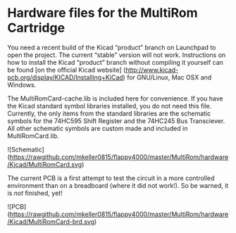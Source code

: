 Hardware files for the MultiRom Cartridge
=========================================

You need a recent build of the Kicad “product” branch on Launchpad to open the
project. The current “stable” version will not work. Instructions on how to
install the Kicad “product” branch without compiling it yourself can be found
[on the official Kicad website]
(http://www.kicad-pcb.org/display/KICAD/Installing+KiCad) for GNU/Linux, Mac
OSX and Windows.

The MultiRomCard-cache.lib is included here for convenience. If you have the
Kicad standard symbol libraries installed, you do not need this
file. Currently, the only items from the standard libraries are the schematic
symbols for the 74HC595 Shift Register and the 74HC245 Bus Transciever. All
other schematic symbols are custom made and included in MultiRomCard.lib.

![Schematic] (https://rawgithub.com/mkeller0815/flappy4000/master/MultiRom/hardware/Kicad/MultiRomCard.svg)

The current PCB is a first attempt to test the circuit in a more controlled
environment than on a breadboard (where it did not work!). So be warned, it is
*not* finished, yet!

![PCB] (https://rawgithub.com/mkeller0815/flappy4000/master/MultiRom/hardware/Kicad/MultiRomCard-brd.svg)